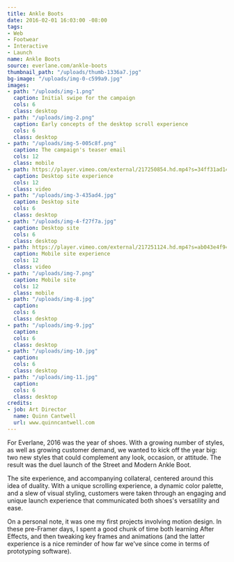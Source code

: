 ```yaml
---
title: Ankle Boots
date: 2016-02-01 16:03:00 -08:00
tags:
- Web
- Footwear
- Interactive
- Launch
name: Ankle Boots
source: everlane.com/ankle-boots
thumbnail_path: "/uploads/thumb-1336a7.jpg"
bg-image: "/uploads/img-0-c599a9.jpg"
images:
- path: "/uploads/img-1.png"
  caption: Initial swipe for the campaign
  cols: 6
  class: desktop
- path: "/uploads/img-2.png"
  caption: Early concepts of the desktop scroll experience
  cols: 6
  class: desktop
- path: "/uploads/img-5-005c8f.png"
  caption: The campaign's teaser email
  cols: 12
  class: mobile
- path: https://player.vimeo.com/external/217250854.hd.mp4?s=34ff31ad14864f7f7ebbd855094b3c5e7bece071&profile_id=119
  caption: Desktop site experience
  cols: 12
  class: video
- path: "/uploads/img-3-435ad4.jpg"
  caption: Desktop site
  cols: 6
  class: desktop
- path: "/uploads/img-4-f27f7a.jpg"
  caption: Desktop site
  cols: 6
  class: desktop
- path: https://player.vimeo.com/external/217251124.hd.mp4?s=ab043e4f941079a3dd6a672289627195d4d2b124&profile_id=174
  caption: Mobile site experience
  cols: 12
  class: video
- path: "/uploads/img-7.png"
  caption: Mobile site
  cols: 12
  class: mobile
- path: "/uploads/img-8.jpg"
  caption: 
  cols: 6
  class: desktop
- path: "/uploads/img-9.jpg"
  caption: 
  cols: 6
  class: desktop
- path: "/uploads/img-10.jpg"
  caption: 
  cols: 6
  class: desktop
- path: "/uploads/img-11.jpg"
  caption: 
  cols: 6
  class: desktop
credits:
- job: Art Director
  name: Quinn Cantwell
  url: www.quinncantwell.com
---
```


For Everlane, 2016 was the year of shoes. With a growing number of styles, as well as growing customer demand, we wanted to kick off the year big: two new styles that could complement any look, occasion, or attitude. The result was the duel launch of the Street and Modern Ankle Boot. 

The site experience, and accompanying collateral, centered around this idea of duality. With a unique scrolling experience, a dynamic color palette, and a slew of visual styling, customers were taken through an engaging and unique launch experience that communicated both shoes's versatility and ease. 

On a personal note, it was one my first projects involving motion design. In these pre-Framer days, I spent a good chunk of time both learning After Effects, and then tweaking key frames and animations (and the latter experience is a nice reminder of how far we've since come in terms of prototyping software). 